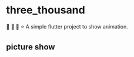 # three_thousand
 
 :tada: :confetti_ball: :crystal_ball: :star: A simple flutter project to show animation.
 
 ## picture show

